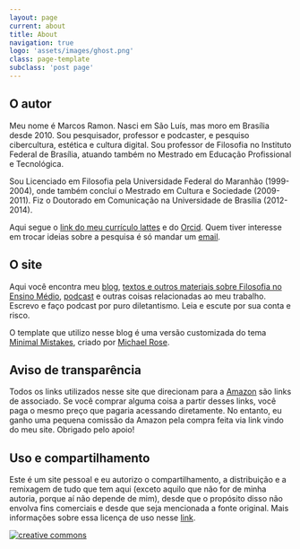```yaml
---
layout: page
current: about
title: About
navigation: true
logo: 'assets/images/ghost.png'
class: page-template
subclass: 'post page'
---
```


## O autor

Meu nome é Marcos Ramon. Nasci em São Luís, mas moro em Brasília desde 2010. Sou pesquisador, professor e podcaster, e pesquiso cibercultura, estética e cultura digital. Sou professor de Filosofia no Instituto Federal de Brasília, atuando também no Mestrado em Educação Profissional e Tecnológica.

Sou Licenciado em Filosofia pela Universidade Federal do Maranhão (1999-2004), onde também concluí o Mestrado em Cultura e Sociedade (2009-2011). Fiz o Doutorado em Comunicação na Universidade de Brasília (2012-2014). 

Aqui segue o [link do meu currículo lattes](http://lattes.cnpq.br/9538072103558772) e do [Orcid](https://orcid.org/0000-0002-8720-8706). Quem tiver interesse em trocar ideias sobre a pesquisa é só mandar um [email](mailto:contato@marcosramon.net). 

## O site

Aqui você encontra meu [blog](https://marcosramon.net/blog), [textos e outros materiais sobre Filosofia no Ensino Médio](https://marcosramon.net/filosofia), [podcast](https://marcosramon.net/ficcoes/) e outras coisas relacionadas ao meu trabalho. Escrevo e faço podcast por puro diletantismo. Leia e escute por sua conta e risco.

O template que utilizo nesse blog é uma versão customizada do tema [Minimal Mistakes](https://github.com/mmistakes/minimal-mistakes), criado por [Michael Rose](https://mademistakes.com/).

## Aviso de transparência

Todos os links utilizados nesse site que direcionam para a [Amazon](https://amzn.to/2WsZMV7) são links de associado. Se você comprar alguma coisa a partir desses links, você paga o mesmo preço que pagaria acessando diretamente. No entanto, eu ganho uma pequena comissão da Amazon pela compra feita via link vindo do meu site. Obrigado pelo apoio!
             
## Uso e compartilhamento

Este é um site pessoal e eu autorizo o compartilhamento, a distribuição e a remixagem de tudo que tem aqui (exceto aquilo que não for de minha autoria, porque aí não depende de mim), desde que o propósito disso não envolva fins comerciais e desde que seja mencionada a fonte original. Mais informações sobre essa licença de uso nesse [link](http://creativecommons.org/licenses/by-nc-sa/3.0/br/).
     
[![creative commons](http://i.creativecommons.org/l/by-nc-sa/3.0/br/88x31.png)](http://creativecommons.org/licenses/by-nc-sa/3.0/br/)
